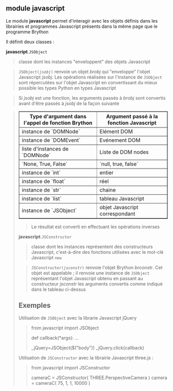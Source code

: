 module **javascript**
---------------------

Le module **javascript** permet d'interagir avec les objets définis dans les librairies et programmes Javascript présents dans la même page que le programme Brython

Il définit deux classes :

**javascript**.`JSObject`
> classe dont les instances "enveloppent" des objets Javascript

> <code>JSObject(_jsobj_)</code> renvoie un objet *brobj* qui "enveloppe" l'objet Javascript *jsobj*. Les opérations réalisées sur l'instance de `JSObject` sont répercutées sur l'objet Javascript en convertissant du mieux possible les types Python en types Javascript

> Si *jsobj* est une fonction, les arguments passés à *brobj* sont convertis avant d'être passés à *jsobj* de la façon suivante

> <table border='1'>
<tr><th>Type d'argument dans l'appel de fonction Brython</th><th>Argument passé à la fonction Javascript</th></tr>
<tr><td>instance de `DOMNode`</td><td>Elément DOM</td></tr>
<tr><td>instance de `DOMEvent`</td><td>Evénement DOM</td></tr>
<tr><td>liste d'instances de `DOMNode`</td><td>Liste de DOM nodes</td></tr>
<tr><td>`None, True, False`</td><td>`null, true, false`</td></tr>
<tr><td>instance de `int`</td><td>entier</td></tr>
<tr><td>instance de `float`</td><td>réel</td></tr>
<tr><td>instance de `str`</td><td>chaine</td></tr>
<tr><td>instance de `list`</td><td>tableau Javascript</td></tr>
<tr><td>instance de `JSObject`</td><td>objet Javascript correspondant</td></tr>
</table>

> Le résultat est converti en effectuant les opérations inverses

**javascript**.`JSConstructor`
> classe dont les instances représentent des constructeurs Javascript, c'est-à-dire des fonctions utilisées avec le mot-clé Javascript `new`

> <code>JSConstructor(_jsconstr_)</code> renvoie l'objet Brython *brconstr*. Cet objet est appelable ; il renvoie une instance de `JSObject` représentant l'objet Javascript obtenu en passant au constructeur *jsconstr* les arguments convertis comme indiqué dans le tableau ci-dessus

Exemples
--------
Utilisation de `JSObject` avec la librarie Javascript jQuery

>    from javascript import JSObject
>
>    def callback(*args):
>        ...
>
>    _jQuery=JSObject($("body"))
>    _jQuery.click(callback)

Utilisation de `JSConstructor` avec la librairie Javascript three.js :

>    from javascript import JSConstructor
>    
>    cameraC = JSConstructor( THREE.PerspectiveCamera )
>    camera = cameraC( 75, 1, 1, 10000 )

